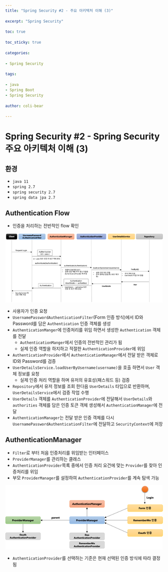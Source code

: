 ```yaml
---
title: "Spring Security #2 - 주요 아키텍처 이해 (3)"

excerpt: "Spring Security"

toc: true

toc_sticky: true

categories:

- Spring Security

tags:

- java
- Spring Boot
- Spring Security

author: coli-bear

---
```


# Spring Security #2 - Spring Security 주요 아키텍처 이해 (3)

## 환경

- `java 11`
- `spring 2.7`
- `spring security 2.7`
- `spring data jpa 2.7`

## Authentication Flow

- 인증을 처리하는 전반적인 flow 확인

![img](../assets/images/spring_security/02/authentication_flow.png)

- 사용자가 인증 요청
- `UsernamePasswordAuthenticationFilter`(Form 인증 방식)에서 ID와 Password를 담은 `Authentication` 인증 객체를 생성
- `AuthenticationManger`에 인증처리를 위임 하면서 생성한 `Authentication` 객체를 전달
  - `AuthenticationManger`에서 인증의 전반적인 관리가 됨
  - 실제 인증 역할을 하지하고 적절한 `AuthenticationProvider`에 위임
- `AuthenticationProvider`에서 `AuthenticationManager`에서 전달 받은 객체로 ID와 Password를 검증
- `UserDetailsService.loadUserByUsername(username)`을 호출 하면서 `User` 객체 정보를 요청
  - 실제 인증 처리 역할을 하며 유저의 유효성(패스워드 등) 검증
- `Repository`에서 유저 정보를 조회 한다음 `UserDetails` 타입으로 반환하며, `UserDetailsService`에서 검증 작업 수행
- `UserDetails` 객체를 `AuthenticationProvider`에 전달해서 `UserDetails`와 `authorities` 객체를 담은 인증 토큰 객체 생성해서 `AuthenticationManager`에 전달
- `AuthenticationManager`는 전달 받은 인증 객체를 다시 `UsernamePasswordAuthenticationFilter`에 전달하고 `SecurityContext`에 저장


## AuthenticationManager

- `Filter`로 부터 처음 인증처리를 위임받는 인터페이스
- `ProviderManager`를 관리하는 클래스
- `AuthenticationProvider`목록 중에서 인증 처리 요건에 맞는 `Provider`를 찾아 인증처리를 위임
- 부모 `ProviderManager`를 설정하여 `AuthenticationProvider`를 계속 탐색 가능

![img](../assets/images/spring_security/02/authentication_manager.png)

- `AuthenticationProvider`를 선택하는 기준은 현재 선택된 인증 방식에 따라 결정 됨